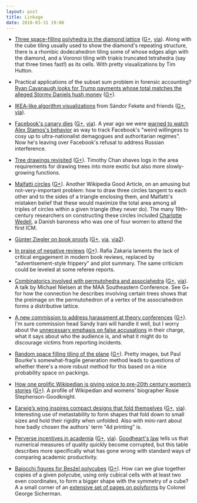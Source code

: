 ```yaml
---
layout: post
title: Linkage
date: 2018-03-31 19:00
---
```

* [Three space-filling polyhedra in the diamond lattice](https://www.youtube.com/watch?v=ZJJkJDb6N6w) ([G+](https://plus.google.com/100003628603413742554/posts/P9gCnZYwvkz), [via](https://plus.google.com/+TimHutton/posts/Ho3tLrAhUNQ)). Along with the cube tiling usually used to show the diamond's repeating structure, there is a rhombic dodecahedron tiling some of whose edges align with the diamond, and a Voronoi tiling with triakis truncated tetrahedra (say that three times fast!) as its cells. With pretty visualizations by Tim Hutton.

* Practical applications of the subset sum problem in forensic accounting? [Ryan Cavanaugh looks for Trump payments whose total matches the alleged Stormy Daniels hush money](https://gist.github.com/RyanCavanaugh/a42ee7f8c4edb540c1b303cf7a7d26e2) ([G+](https://plus.google.com/100003628603413742554/posts/eXu8aS5aaaj)).

* [IKEA-like algorithm visualizations](https://idea-instructions.com/) from Sándor Fekete and friends ([G+](https://plus.google.com/100003628603413742554/posts/JRAKA8n8UUP), [via](https://www.metafilter.com/173042/KWICK-SRT)).

* [Facebook's canary dies](https://www.nytimes.com/2018/03/19/technology/facebook-alex-stamos.html) ([G+](https://plus.google.com/100003628603413742554/posts/FjtuvxeyDaT), [via](https://www.metafilter.com/172992/Fear-and-Trembling-and-the-Sickness-Unto-Death#7350677)). A year ago we were [warned to watch Alex Stamos's behavior](https://pando.com/2017/01/10/worried-about-facebooks-coziness-trump-keep-eye-what-alex-stamos-does-next/) as way to track Facebook's "weird willingess to cosy up to ultra-nationalist demagogues and authoritarian regimes". Now he's leaving over Facebook's refusal to address Russian interference.

* [Tree drawings revisited](https://arxiv.org/abs/1803.07185) ([G+](https://plus.google.com/100003628603413742554/posts/ccKV8AZrb1p)). Timothy Chan shaves logs in the area requirements for drawing trees into more exotic but also more slowly-growing functions.

* [Malfatti circles](https://en.wikipedia.org/wiki/Malfatti_circles) ([G+](https://plus.google.com/100003628603413742554/posts/Kccc3At1bRQ)). Another Wikipedia Good Article, on an amusing but not-very-important problem: how to draw three circles tangent to each other and to the sides of a triangle enclosing them, and Malfatti's mistaken belief that these would maximize the total area among all triples of circles within a given triangle (they never do). The many 19th-century researchers on constructing these circles included [Charlotte Wedell](https://en.wikipedia.org/wiki/Charlotte_Wedell), a Danish baroness who was one of four women to attend the first ICM.

* [Günter Ziegler on book proofs](https://www.quantamagazine.org/gunter-ziegler-and-martin-aigner-seek-gods-perfect-math-proofs-20180319/) ([G+](https://plus.google.com/100003628603413742554/posts/H1HjJf4Y3bD), [via](https://plus.google.com/+QuantamagazineOrgNews/posts/7LutJPVf9yD), [via2](https://plus.google.com/114992454076690518209/posts/2Mpj6daAzsG)).

* [In praise of negative reviews](https://thebaffler.com/alienated/in-praise-of-negative-reviews) ([G+](https://plus.google.com/100003628603413742554/posts/YDwyk882Tds)). Rafia Zakaria laments the lack of critical engagement in modern book reviews, replaced by "advertisement-style frippery" and plot summary. The same criticism could be leveled at some referee reports.

* [Combinatorics involved with permutohedra and associahedra](https://www.youtube.com/watch?time_continue=1&v=k_gYs5uY70A) ([G+](https://plus.google.com/100003628603413742554/posts/BqhwQERvZBf), [via](https://plus.google.com/+MichaelNelson/posts/bw7hPrw4g3U)). A talk by Michael Nielsen at the MAA Southeastern Conference. See G+ for how the connection he describes involving certain trees shows that the preimage on the permutohedron of a vertex of the associahedron forms a distributive lattice.

* [A new commission to address harassment at theory conferences](https://agtb.wordpress.com/2018/03/26/combating-harassment-in-toc/) ([G+](https://plus.google.com/100003628603413742554/posts/emMpzsQuf9t)). I'm sure commission head Sandy Irani will handle it well, but I worry about the [unnecessary emphasis on false accusations](http://theconversation.com/heres-the-truth-about-false-accusations-of-sexual-violence-88049) in their charge, what it says about who the audience is, and what it might do to discourage victims from reporting incidents.

* [Random space filling tiling of the plane](http://paulbourke.net/fractals/randomtile/) ([G+](https://plus.google.com/100003628603413742554/posts/fb8BGy41hxG)). Pretty images, but Paul Bourke's somewhat-fragile generation method leads to questions of whether there's a more robust method for this based on a nice probability space on packings.

* [How one prolific Wikipedian is giving voice to pre-20th century women’s stories](https://wikiedu.org/blog/2018/03/28/how-one-prolific-wikipedian-is-giving-voice-to-pre-20th-century-womens-stories/) ([G+](https://plus.google.com/100003628603413742554/posts/NhLMGUux9zM)). A profile of Wikipedian and womens' biographer Rosie Stephenson-Goodknight.

* [Earwig’s wing inspires compact designs that fold themselves](https://arstechnica.com/science/2018/03/earwigs-wing-inspires-compact-designs-that-fold-themselves/) ([G+](https://plus.google.com/100003628603413742554/posts/SsBVrMdbYR3), [via](https://plus.google.com/105473622219622697310/posts/BzPLgT1qXJK)). Interesting use of metastability to form shapes that fold down to small sizes and hold their rigidity when unfolded. Also with mini-rant about how badly chosen the authors' term "4d printing" is.

* [Perverse incentives in academia](https://svpow.files.wordpress.com/2017/03/edwardsroy2017-table1-perverse-incentives.pdf) ([G+](https://plus.google.com/100003628603413742554/posts/jabv2T4dseA), [via](https://plus.google.com/118250784898510714238/posts/dzV8MNAVzjR)). [Goodheart's law](https://en.wikipedia.org/wiki/Goodhart%27s_law) tells us that numerical measures of quality quickly become corrupted, but this table describes more specifically what has gone wrong with standard ways of comparing academic productivity.

* [Baiocchi figures for Besźel polycubes](https://userpages.monmouth.com/~colonel/besbaiocchi/index.html) ([G+](https://plus.google.com/100003628603413742554/posts/f34HgyH2s8d)). How can we glue together copies of a given polycube, using only cubical cells with at least two even coordinates, to form a bigger shape with the symmetry of a cube? A a small corner of an [extensive set of pages on polyforms](https://userpages.monmouth.com/~colonel/polycur.html) by Colonel George Sicherman.